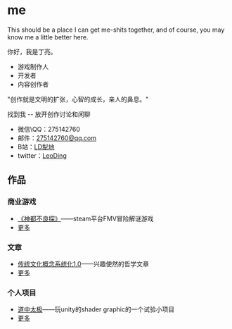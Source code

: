 # me

This should be a place I can get me-shits together, and of course, you may know me a little better here.

你好，我是丁亮。

* 游戏制作人
* 开发者
* 内容创作者

"创作就是文明的扩张，心智的成长，亲人的鼻息。"

找到我 -- 放开创作讨论和闲聊

* 微信\QQ：275142760
* 邮件：275142760@qq.com
* B站：[LD犁地](https://space.bilibili.com/9321759)
* twitter：[LeoDing](https://twitter.com/LeoDing3)

## 作品

### 商业游戏

* [《神都不良探》](https://store.steampowered.com/app/1681970/_Underdog_Detective/)——steam平台FMV冒险解谜游戏
* [更多](games/GameList.md)

### 文章

* [传统文化概念系统化1.0](https://www.bilibili.com/read/cv17282826)——兴趣使然的哲学文章
* [更多](Articles/ArticleList.md)

### 个人项目

* [道中太极](https://leo-ding.itch.io/taijiontheway)——玩unity的shader graphic的一个试验小项目
* [更多](Projects/ProjectList.md)
